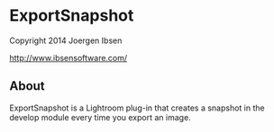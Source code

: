 
ExportSnapshot
==============

Copyright 2014 Joergen Ibsen

<http://www.ibsensoftware.com/>


About
-----

ExportSnapshot is a Lightroom plug-in that creates a snapshot in the develop
module every time you export an image.
